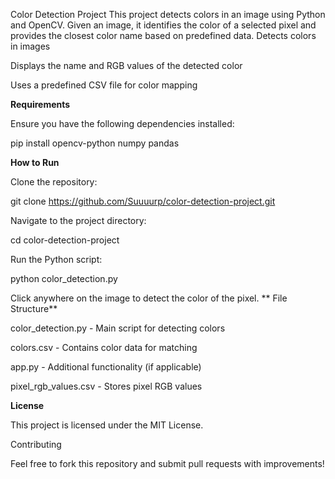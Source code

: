 Color Detection Project
This project detects colors in an image using Python and OpenCV. Given an image, it identifies the color of a selected pixel and provides the closest color name based on predefined data.
Detects colors in images

Displays the name and RGB values of the detected color

Uses a predefined CSV file for color mapping

**Requirements**

Ensure you have the following dependencies installed:

pip install opencv-python numpy pandas

**How to Run**

Clone the repository:

git clone https://github.com/Suuuurp/color-detection-project.git

Navigate to the project directory:

cd color-detection-project

Run the Python script:

python color_detection.py

Click anywhere on the image to detect the color of the pixel.
**
File Structure**

color_detection.py - Main script for detecting colors

colors.csv - Contains color data for matching

app.py - Additional functionality (if applicable)

pixel_rgb_values.csv - Stores pixel RGB values

**License**

This project is licensed under the MIT License.

Contributing

Feel free to fork this repository and submit pull requests with improvements!

